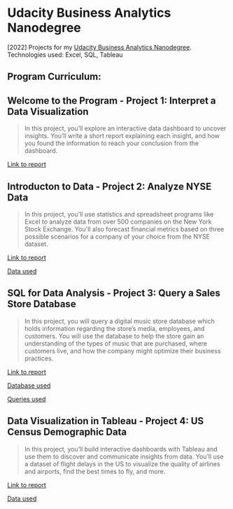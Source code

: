 # Udacity Business Analytics Nanodegree 
[2022] Projects for my [Udacity Business Analytics Nanodegree](https://www.udacity.com/course/business-analytics-nanodegree--nd098). Technologies used: Excel, SQL, Tableau

## Program Curriculum:
## **Welcome to the Program** - Project 1: Interpret a Data Visualization
> In this project, you’ll explore an interactive data dashboard to uncover insights. You’ll write a short report explaining each insight, and how you found the information to reach your conclusion from the dashboard.
 
 [Link to report](https://github.com/hanif-dev/business-analytics/blob/main/Project-1/Malaria%20in%20Africa.pdf)

## **Introducton to Data** - Project 2: Analyze NYSE Data
> In this project, you'll use statistics and spreadsheet programs like Excel to analyze data from over 500 companies on the New York Stock Exchange. You'll also forecast financial metrics based on three possible scenarios for a company of your choice from the NYSE dataset.
 
[Link to report](https://github.com/hanif-dev/business-analytics/blob/main/Project-2/NYSE%20Data%20Project%20Submission.pdf)

[Data used](https://github.com/hanif-dev/business-analytics/blob/main/Project-2/projectdata_nyse%20-%20Project.xlsx)

## **SQL for Data Analysis** - Project 3: Query a Sales Store Database
> In this project, you will query a digital music store database which holds information regarding the store’s media, employees, and customers. You will use the database to help the store gain an understanding of the types of music that are purchased, where customers live, and how the company might optimize their business practices.

[Link to report](https://github.com/hanif-dev/business-analytics/blob/main/Project-3/SQL%20PROJECT%20REPORT.pdf)

[Database used](https://github.com/hanif-dev/business-analytics/blob/main/Project-3/chinook.db)

[Queries used](https://github.com/hanif-dev/business-analytics/blob/main/Project-3/SQL%20QUERIES.txt)

## **Data Visualization in Tableau** - Project 4: US Census Demographic Data
>In this project, you’ll build interactive dashboards with Tableau and use them to discover and communicate insights from data. You’ll use a dataset of flight delays in the US to visualize the quality of airlines and airports, find the best times to fly, and more.
 
[Link to report](https://github.com/hanif-dev/business-analytics/blob/main/Project-4/Data%20Dashboard%20Project%20-%20US%20Census%20Demographic%20Data.pdf)

[Data used](https://github.com/hanif-dev/.pdf)
